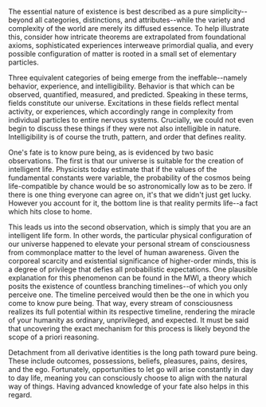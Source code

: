 The essential nature of existence is best described as a pure simplicity--beyond all categories, distinctions, and attributes--while the variety and complexity of the world are merely its diffused essence. To help illustrate this, consider how intricate theorems are extrapolated from foundational axioms, sophisticated experiences interweave primordial qualia, and every possible configuration of matter is rooted in a small set of elementary particles. 

Three equivalent categories of being emerge from the ineffable--namely behavior, experience, and intelligibility. Behavior is that which can be observed, quantified, measured, and predicted. Speaking in these terms, fields constitute our universe. Excitations in these fields reflect mental activity, or experiences, which accordingly range in complexity from individual particles to entire nervous systems. Crucially, we could not even begin to discuss these things if they were not also intelligible in nature. Intelligibility is of course the truth, pattern, and order that defines reality.

One's fate is to know pure being, as is evidenced by two basic observations. The first is that our universe is suitable for the creation of intelligent life. Physicists today estimate that if the values of the fundamental constants were variable, the probability of the cosmos being life-compatible by chance would be so astronomically low as to be zero. If there is one thing everyone can agree on, it's that we didn't just get lucky. However you account for it, the bottom line is that reality permits life--a fact which hits close to home.

This leads us into the second observation, which is simply that you are an intelligent life form. In other words, the particular physical configuration of our universe happened to elevate your personal stream of consciousness from commonplace matter to the level of human awareness. Given the corporeal scarcity and existential significance of higher-order minds, this is a degree of privilege that defies all probabilistic expectations. One plausible explanation for this phenomenon can be found in the MWI, a theory which posits the existence of countless branching timelines--of which you only perceive one. The timeline perceived would then be the one in which you come to know pure being. That way, every stream of consciousness realizes its full potential within its respective timeline, rendering the miracle of your humanity as ordinary, unprivileged, and expected. It must be said that uncovering the exact mechanism for this process is likely beyond the scope of a priori reasoning.

Detachment from all derivative identities is the long path toward pure being. These include outcomes, possessions, beliefs, pleasures, pains, desires, and the ego. Fortunately, opportunities to let go will arise constantly in day to day life, meaning you can consciously choose to align with the natural way of things. Having advanced knowledge of your fate also helps in this regard.
